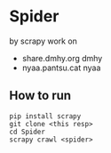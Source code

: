 # Spider
by scrapy work on 
- share.dmhy.org dmhy
- nyaa.pantsu.cat nyaa
## How to run
```
pip install scrapy
git clone <this resp>
cd Spider
scrapy crawl <spider>
```